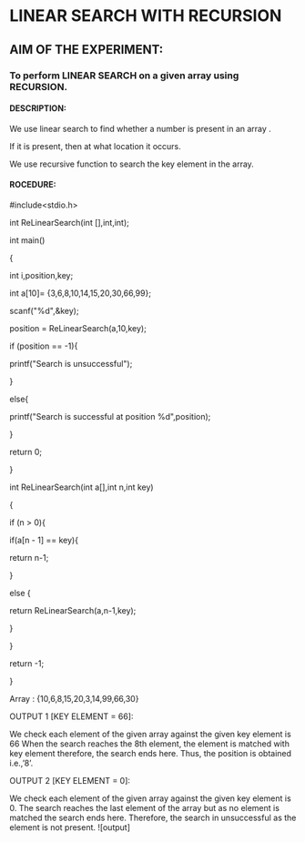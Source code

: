 
#	LINEAR SEARCH WITH RECURSION

## AIM OF THE EXPERIMENT:                                                                              

### To perform LINEAR SEARCH on a given array using  RECURSION.

#### DESCRIPTION:

We use linear search to find whether a number is present in an array .

If it is present, then at what location it occurs.

We use recursive function to search the key element in the array.

#### ROCEDURE: 

#include<stdio.h>

int ReLinearSearch(int [],int,int);

int main()

{

int i,position,key;

int a[10]= {3,6,8,10,14,15,20,30,66,99};

scanf("%d",&key);

position = ReLinearSearch(a,10,key);

if (position == -1){

printf("Search is unsuccessful");

}

else{

printf("Search is successful at position %d",position);

}

return 0;

}

int ReLinearSearch(int a[],int n,int key)

{

if (n > 0){

if(a[n - 1] == key){

return n-1;

}

else {

return ReLinearSearch(a,n-1,key);

}

}

return -1; 

}

Array : {10,6,8,15,20,3,14,99,66,30}

OUTPUT 1 [KEY ELEMENT = 66]:

We check each element of the given array against the given key element is 66
When the search reaches the 8th element, the element is matched with key element therefore, the search ends here. Thus, the position is obtained i.e.,’8’.

OUTPUT 2 [KEY ELEMENT = 0]:

We check each element of the given array against the given key element is 0.
The search reaches the last element of the array but as no element is matched the search ends here. Therefore, the search in unsuccessful as the element is not present.
	![output]


